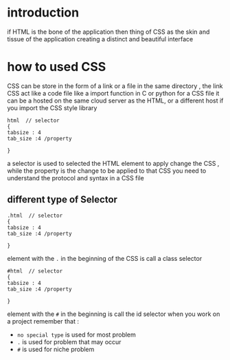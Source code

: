 
# introduction 
if HTML is the bone of the application then thing of CSS as the skin and tissue  of the application creating a distinct and beautiful interface 
# how to used CSS 
CSS can be store in the form of a link or a file in the same directory , the link CSS act like a code file like a import function in C or python 
for a CSS file it can be a hosted on the same cloud server as the HTML, or a different host if you import the CSS style library 

```
html  // selector 
{
tabsize : 4
tab_size :4 /property 

}
```
a selector is used to selected the HTML element to apply change the CSS , while the property is the change to be applied to that CSS 
you need to understand the protocol and syntax in a CSS file 

## different type of Selector 
```
.html  // selector 
{
tabsize : 4
tab_size :4 /property 

}
```
element with the `.` in the beginning of the CSS is call a class selector 
```
#html  // selector 
{
tabsize : 4
tab_size :4 /property 

}
```
element with the `#` in the beginning is call the id selector 
when you work on a project remember that : 
- `no special type` is used for most problem 
- `.` is used for problem that may occur 
- `#` is used for niche problem 